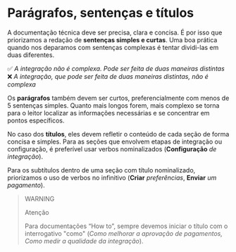 # Parágrafos, sentenças e títulos

A documentação técnica deve ser precisa, clara e concisa. É por isso que priorizamos a redação de **sentenças simples e curtas**. Uma boa prática quando nos deparamos com sentenças complexas é tentar dividi-las em duas diferentes.

✅ *A integração não é complexa. Pode ser feita de duas maneiras distintas* <br>
❌ *A integração, que pode ser feita de duas maneiras distintas, não é complexa*

Os **parágrafos** também devem ser curtos, preferencialmente com menos de 5 sentenças simples. Quanto mais longos forem, mais complexo se torna para o leitor localizar as informações necessárias e se concentrar em pontos específicos.

No caso dos **títulos**, eles devem refletir o conteúdo de cada seção de forma concisa e simples. Para as seções que envolvem etapas de integração ou configuração, é preferível usar verbos nominalizados (**Configuração** *de integração*).

Para os subtítulos dentro de uma seção com título nominalizado, priorizamos o uso de verbos no infinitivo (**Criar** *preferências*, **Enviar** *um pagamento*).

> WARNING
> 
> Atenção
>
> Para documentações “How to”, sempre devemos iniciar o título com o interrogativo "como" (*Como melhorar a aprovação de pagamentos, Como medir a qualidade da integração*).

